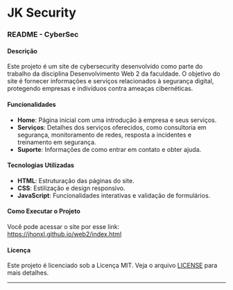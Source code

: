 # JK Security

### README - CyberSec

#### Descrição
Este projeto é um site de cybersecurity desenvolvido como parte do trabalho da disciplina Desenvolvimento Web 2 da faculdade. O objetivo do site é fornecer informações e serviços relacionados à segurança digital, protegendo empresas e indivíduos contra ameaças cibernéticas.

#### Funcionalidades
- **Home**: Página inicial com uma introdução à empresa e seus serviços.
- **Serviços**: Detalhes dos serviços oferecidos, como consultoria em segurança, monitoramento de redes, resposta a incidentes e treinamento em segurança.
- **Suporte**: Informações de como entrar em contato e obter ajuda.

#### Tecnologias Utilizadas
- **HTML**: Estruturação das páginas do site.
- **CSS**: Estilização e design responsivo.
- **JavaScript**: Funcionalidades interativas e validação de formulários.

#### Como Executar o Projeto
Você pode acessar o site por esse link:
https://jhonxl.github.io/web2/index.html

#### Licença
Este projeto é licenciado sob a Licença MIT. Veja o arquivo [LICENSE](LICENSE) para mais detalhes.

---
